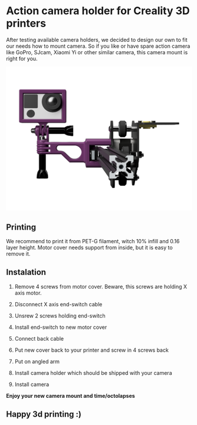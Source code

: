 # Action camera holder for Creality 3D printers

After testing available camera holders, we decided to design our own to fit our needs how to mount camera. So if you like or have spare action camera like GoPro, SJcam, Xiaomi Yi or other similar camera, this camera mount is right for you. 

<p align="center">
 <img src="https://github.com/zuzix-3d/EnderCamHolder/blob/master/images/cam_holder_front.png">
</p>

## Printing

We recommend to print it from PET-G filament, witch 10% infill and 0.16 layer height. Motor cover needs support from inside, but it is easy to remove it.

## Instalation

1. Remove 4 screws from motor cover. Beware, this screws are holding X axis motor.
2. Disconnect X axis end-switch cable
3. Unsrew 2 screws holding end-switch
4. Install end-switch to new motor cover
5. Connect back cable
6. Put new cover back to your printer and screw in 4 screws back

7. Put on angled arm
8. Install camera holder which should be shipped with your camera
9. Install camera

**Enjoy your new camera mount and time/octolapses**

## Happy 3d printing :)
